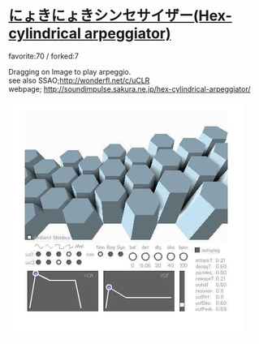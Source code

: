 # [にょきにょきシンセサイザー(Hex-cylindrical arpeggiator)](http://wonderfl.net/c/olZB)

favorite:70 / forked:7

Dragging on Image to play arpeggio.  
see also SSAO;http://wonderfl.net/c/uCLR  
webpage; http://soundimpulse.sakura.ne.jp/hex-cylindrical-arpeggiator/

![thumbnail](./thumbnail.jpg)
